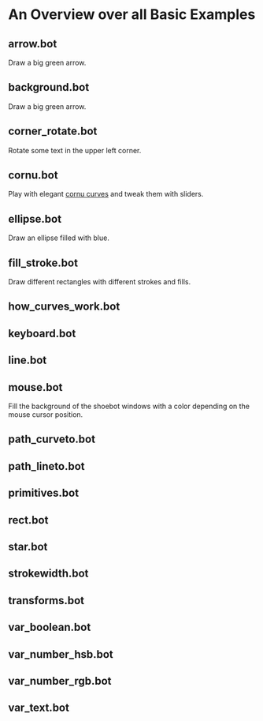 An Overview over all Basic Examples
===================================

arrow.bot
---------
Draw a big green arrow.

background.bot
--------------
Draw a big green arrow.

corner_rotate.bot
-----------------
Rotate some text in the upper left corner.

cornu.bot
---------
Play with elegant [cornu curves](http://en.wikipedia.org/wiki/Fresnel_integral) and tweak them with sliders.

ellipse.bot
-----------
Draw an ellipse filled with blue.

fill_stroke.bot
---------------
Draw different rectangles with different strokes and fills.

how_curves_work.bot
-------------------

keyboard.bot
------------

line.bot
--------

mouse.bot
---------
Fill the background of the shoebot windows with a color depending on the mouse cursor position.

path_curveto.bot
----------------

path_lineto.bot
---------------

primitives.bot
--------------

rect.bot
--------

star.bot
--------

strokewidth.bot
---------------

transforms.bot
--------------

var_boolean.bot
---------------

var_number_hsb.bot
------------------

var_number_rgb.bot
------------------

var_text.bot
------------